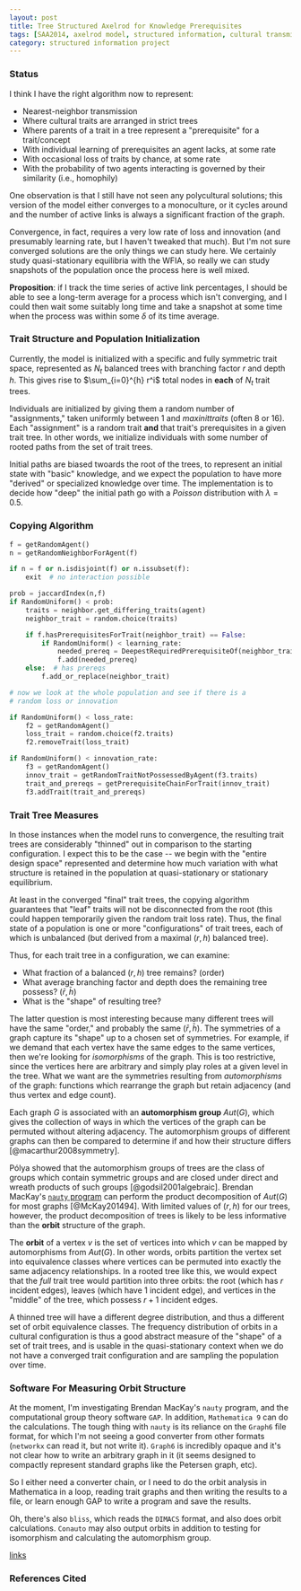 ```yaml
---
layout: post
title: Tree Structured Axelrod for Knowledge Prerequisites
tags: [SAA2014, axelrod model, structured information, cultural transmission,dissertation, experiments,  experiment-semanticaxelrod]
category: structured information project
---
```


### Status ###

I think I have the right algorithm now to represent:

* Nearest-neighbor transmission
* Where cultural traits are arranged in strict trees
* Where parents of a trait in a tree represent a "prerequisite" for a trait/concept
* With individual learning of prerequisites an agent lacks, at some rate
* With occasional loss of traits by chance, at some rate
* With the probability of two agents interacting is governed by their similarity (i.e., homophily)

One observation is that I still have not seen any polycultural solutions; this version of the model either converges to a monoculture, or it cycles around and the number of active links is always a significant fraction of the graph.  

Convergence, in fact, requires a very low rate of loss and innovation (and presumably learning rate, but I haven't tweaked that much).  But I'm not sure converged solutions are the only things we can study here.  We certainly study quasi-stationary equilibria with the WFIA, so really we can study snapshots of the population once the process here is well mixed.  

**Proposition**:  if I track the time series of active link percentages, I should be able to see a long-term average for a process which isn't converging, and I could then wait some suitably long time and take a snapshot at some time when the process was within some $\delta$ of its time average.  

### Trait Structure and Population Initialization ###

Currently, the model is initialized with a specific and fully symmetric trait space, represented as $N_t$ balanced trees with branching factor $r$ and depth $h$.  This gives rise to $\sum_{i=0}^{h} r^i$ total nodes in **each** of $N_t$ trait trees.  

Individuals are initialized by giving them a random number of "assignments," taken uniformly between 1 and _maxinittraits_ (often 8 or 16).  Each "assignment" is a random trait **and** that trait's prerequisites in a given trait tree.  In other words, we initialize individuals with some number of rooted paths from the set of trait trees.  

Initial paths are biased twoards the root of the trees, to represent an initial state with "basic" knowledge, and we expect the population to have more "derived" or specialized knowledge over time.  The implementation is to decide how "deep" the initial path go with a _Poisson_ distribution with $\lambda = 0.5$.  

### Copying Algorithm ###

```python
f = getRandomAgent()
n = getRandomNeighborForAgent(f)

if n = f or n.isdisjoint(f) or n.issubset(f):
	exit  # no interaction possible

prob = jaccardIndex(n,f)
if RandomUniform() < prob:
	traits = neighbor.get_differing_traits(agent)
	neighbor_trait = random.choice(traits)

	if f.hasPrerequisitesForTrait(neighbor_trait) == False:
		if RandomUniform() < learning_rate:
			needed_prereq = DeepestRequiredPrerequisiteOf(neighbor_trait)
			f.add(needed_prereq)
	else:  # has prereqs
		f.add_or_replace(neighbor_trait)

# now we look at the whole population and see if there is a 
# random loss or innovation

if RandomUniform() < loss_rate:
	f2 = getRandomAgent()
	loss_trait = random.choice(f2.traits)
	f2.removeTrait(loss_trait)

if RandomUniform() < innovation_rate:
	f3 = getRandomAgent()
	innov_trait = getRandomTraitNotPossessedByAgent(f3.traits)
	trait_and_prereqs = getPrerequisiteChainForTrait(innov_trait)
	f3.addTrait(trait_and_prereqs)
```

### Trait Tree Measures ###

In those instances when the model runs to convergence, the resulting trait trees are considerably "thinned" out in comparison to the starting configuration.  I expect this to be the case -- we begin with the "entire design space" represented and determine how much variation with what structure is retained in the population at quasi-stationary or stationary equilibrium.    

At least in the converged "final" trait trees, the copying algorithm guarantees that "leaf" traits will not be disconnected from the root (this could happen temporarily given the random trait loss rate).  Thus, the final state of a population is one or more "configurations" of trait trees, each of which is unbalanced (but derived from a maximal $(r,h)$ balanced tree).  

Thus, for each trait tree in a configuration, we can examine:

* What fraction of a balanced $(r,h)$ tree remains?  (order)
* What average branching factor and depth does the remaining tree possess?  $(\bar{r},\bar{h})$
* What is the "shape" of resulting tree?

The latter question is most interesting because many different trees will have the same "order," and probably the same $(\bar{r},\bar{h})$.  The symmetries of a graph capture its "shape" up to a chosen set of symmetries.  For example, if we demand that each vertex have the same edges to the same vertices, then we're looking for _isomorphisms_ of the graph.  This is too restrictive, since the vertices here are arbitrary and simply play roles at a given level in the tree.  What we want are the symmetries resulting from _automorphisms_ of the graph:  functions which rearrange the graph but retain adjacency (and thus vertex and edge count).  

Each graph $G$ is associated with an **automorphism group** $\textit{Aut}(G)$, which gives the collection of ways in which the vertices of the graph can be permuted without altering adjacency.  The automorphism groups of different graphs can then be compared to determine if and how their structure differs [@macarthur2008symmetry].  

$\text{P\'{o}lya}$ showed that the automorphism groups of trees are the class of groups which contain symmetric groups and are closed under direct and wreath products of such groups [@godsil2001algebraic].  Brendan MacKay's [`nauty` program](http://pallini.di.uniroma1.it/index.html) can perform the product decomposition of $\textit{Aut}(G)$ for most graphs [@McKay201494].    With limited values of $(r,h)$ for our trees, however, the product decomposition of trees is likely to be less informative than the **orbit** structure of the graph.

The __orbit__ of a vertex $v$ is the set of vertices into which $v$ can be mapped by automorphisms from $\textit{Aut}(G)$.  In other words, orbits partition the vertex set into equivalence classes where vertices can be permuted into exactly the same adjacency relationships.  In a rooted tree like this, we would expect that the *full* trait tree would partition into three orbits:  the root (which has $r$ incident edges), leaves (which have $1$ incident edge), and vertices in the "middle" of the tree, which possess $r+1$ incident edges.  

A thinned tree will have a different degree distribution, and thus a different set of orbit equivalence classes.  The frequency distribution of orbits in a cultural configuration is thus a good abstract measure of the "shape" of a set of trait trees, and is usable in the quasi-stationary context when we do not have a converged trait configuration and are sampling the population over time.

### Software For Measuring Orbit Structure ###

At the moment, I'm investigating Brendan MacKay's `nauty` program, and the computational group theory software `GAP`.  In addition, `Mathematica 9` can do the calculations.  The tough thing with `nauty` is its reliance on the `Graph6` file format, for which I'm not seeing a good converter from other formats (`networkx` can read it, but not write it).  `Graph6` is incredibly opaque and it's not clear how to write an arbitrary graph in it (it seems designed to compactly represent standard graphs like the Petersen graph, etc).  

So I either need a converter chain, or I need to do the orbit analysis in Mathematica in a loop, reading trait graphs and then writing the results to a file, or learn enough GAP to write a program and save the results. 

Oh, there's also `bliss`, which reads the `DIMACS` format, and also does orbit calculations.  `Conauto` may also output orbits in addition to testing for isomorphism and calculating the automorphism group.  

[links](http://pallini.di.uniroma1.it/Links.html) 


### References Cited ###



